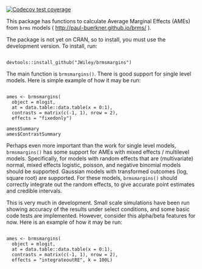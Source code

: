 <!-- badges: start -->
[![Codecov test coverage](https://codecov.io/gh/JWiley/brmsmargins/branch/main/graph/badge.svg)](https://codecov.io/gh/JWiley/brmsmargins?branch=main)
<!-- badges: end -->

This package has functions to calculate Average Marginal Effects (AMEs)
from `brms` models ( http://paul-buerkner.github.io/brms/ ).

The package is not yet on CRAN, so to install, you must use the 
development version. To install, run:

```

devtools::install_github("JWiley/brmsmargins")

```

The main function is `brmsmargins()`. There is good support for 
single level models. Here is simple example of how it may be run:

```

ames <- brmsmargins(
  object = mlogit,
  at = data.table::data.table(x = 0:1),
  contrasts = matrix(c(-1, 1), nrow = 2),
  effects = "fixedonly")

ames$Summary
ames$ContrastSummary

```

Perhaps even more important than the work for single level models,
`brmsmargins()` has some support for AMEs with mixed effects / multilevel models.
Specifically, for models with random effects that are (multivariate) normal,
mixed effects logistic, poisson, and negative binomial models should be supported.
Gaussian models with transformed outcomes (log, square root) are supported.
For these models, `brmsmargins()` should correctly integrate out the random effects,
to give accurate point estimates and credible intervals.

This is very much in development. Small scale simulations have been run 
showing accuracy of the results under select conditions, and some basic 
code tests are implemented. However, consider this alpha/beta features for now.
Here is an example of how it may be run:

```

ames <- brmsmargins(
  object = mlogit,
  at = data.table::data.table(x = 0:1),
  contrasts = matrix(c(-1, 1), nrow = 2),
  effects = "integrateoutRE", k = 100L)

```
